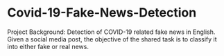 # Covid-19-Fake-News-Detection
Project Background: Detection of COVID-19 related fake news in English. Given
a social media post, the objective of the shared task is to classify it into either
fake or real news.
